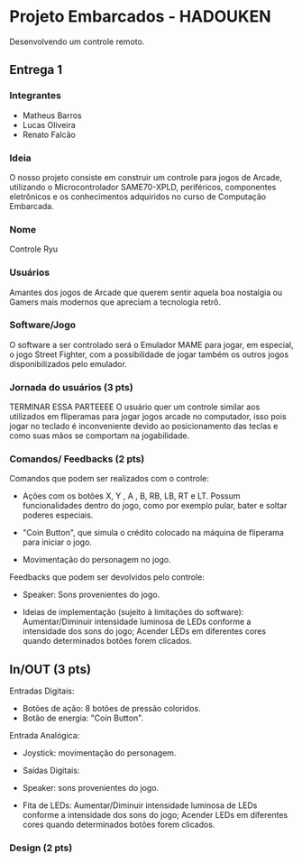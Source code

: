 # Projeto Embarcados - HADOUKEN

Desenvolvendo um controle remoto.

## Entrega 1

### Integrantes

- Matheus Barros
- Lucas Oliveira
- Renato Falcão

### Ideia

<!--  Descreva aqui em poucas palavras qual a ideia do seu controle. Se ele vai ser de jogo ou de aplicação -->
O nosso projeto consiste em construir um controle para jogos de Arcade, utilizando o Microcontrolador SAME70-XPLD, periféricos, componentes eletrônicos e os conhecimentos adquiridos no curso de Computação Embarcada.

### Nome

<!-- De um nome ao seu controle! -->
Controle Ryu

### Usuários 

<!-- Descreva aqui quem seriam os possíveis usuários deste controle. -->
Amantes dos jogos de Arcade que querem sentir aquela boa nostalgia ou Gamers mais modernos que apreciam a tecnologia retrô.

### Software/Jogo 

<!-- Qual software que seu controle vai controlar? -->
O software a ser controlado será o Emulador MAME para jogar, em especial, o jogo Street Fighter, com a possibilidade de jogar também os outros jogos disponibilizados pelo emulador.

### Jornada do usuários (3 pts)

<!-- Descreva ao menos duas jornadas de usuários distintos, é para caprichar! -->
TERMINAR ESSA PARTEEEE
O usuário quer um controle similar aos utilizados em fliperamas para jogar jogos arcade no computador, isso pois jogar no teclado é inconveniente devido ao posicionamento das teclas e como suas mãos se comportam na jogabilidade.

### Comandos/ Feedbacks (2 pts)

<!-- 
Quais são os comandos/ operacões possíveis do seu controle?

Quais os feedbacks que seu controle vai fornecer ao usuário?
-->

Comandos que podem ser realizados com o controle:
- Ações com os botões X, Y , A , B, RB, LB, RT e LT. Possum funcionalidades dentro do jogo, como por exemplo pular, bater e soltar poderes especiais.

- "Coin Button", que simula o crédito colocado na máquina de fliperama para iniciar o jogo.

- Movimentação do personagem no jogo.

Feedbacks que podem ser devolvidos pelo controle:
- Speaker: Sons provenientes do jogo.

- Ideias de implementação (sujeito à limitações do software): Aumentar/Diminuir intensidade luminosa de LEDs conforme a intensidade dos sons do jogo; Acender LEDs em diferentes cores quando determinados botões forem clicados.

## In/OUT (3 pts)

<!--
Para cada Comando/ Feedback do seu controle, associe qual sensores/ atuadores pretende utilizar? Faca em formato de lista, exemplo:

- Avanca música: Push button amarelo
- Volume da música: Fita de LED indicando potência do som
-->

Entradas Digitais: 
- Botões de ação: 8 botões de pressão coloridos.
- Botão de energia: "Coin Button".

Entrada Analógica: 
- Joystick: movimentação do personagem.

- Saídas Digitais:
- Speaker: sons provenientes do jogo.
- Fita de LEDs: Aumentar/Diminuir intensidade luminosa de LEDs conforme a intensidade dos sons do jogo; Acender LEDs em diferentes cores quando determinados botões forem clicados.

### Design (2 pts)

<!--
Faca um esboco de como seria esse controle (vai ter uma etapa que terão que detalhar melhor isso).
-->
